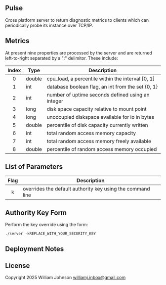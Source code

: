 ## Pulse

Cross platform server to return diagnostic metrics to clients which can periodically probe its instance over TCP/IP.

## Metrics

At present nine properties are processed by the server and are returned left-to-right separated by a ":" delimitor. These include:

| Index | Type   | Description                                       |
|:-----:|--------|---------------------------------------------------|
| 0     | double | cpu_load, a percentile within the interval [0, 1] |
| 1     | int    | database boolean flag, an int from the set {0, 1} |
| 2     | int    | number of uptime seconds defined using an integer |
| 3     | long   | disk space capacity relative to mount point       |
| 4     | long   | unoccupied diskspace available for io in bytes    |
| 5     | double | percentile of disk capacity currently written     |
| 6     | int    | total random access memory capacity               |
| 7     | int    | total random access memory freely available       |
| 8     | double | percentile of random access memory occupied       |

## List of Parameters

| Flag | Description                                                |
|:----:|------------------------------------------------------------|
| k    | overrides the default authority key using the command line |

## Authority Key Form

Perform the key override using the form:

```
./server -kREPLACE_WITH_YOUR_SECURITY_KEY
```

## Deployment Notes



## License

Copyright 2025 William Johnson <williamj.inbox@gmail.com>
